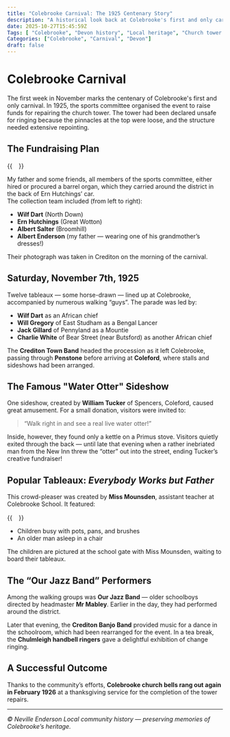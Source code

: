 ```yaml
---
title: "Colebrooke Carnival: The 1925 Centenary Story"
description: "A historical look back at Colebrooke's first and only carnival in 1925, organised to repair the church tower and celebrated with tableaux, bands, and community spirit."
date: 2025-10-27T15:45:59Z
Tags: [ "Colebrooke", "Devon history", "Local heritage", "Church tower restoration", "Carnival history", "Community events", "1920s Britain" ]
Categories: ["Colebrooke", "Carnival", "Devon"]
draft: false
---
```


# Colebrooke Carnival

The first week in November marks the centenary of Colebrooke's first and only carnival. In 1925, the sports committee organised the event to raise funds for repairing the church tower. The tower had been declared unsafe for ringing because the pinnacles at the top were loose, and the structure needed extensive repointing.

## The Fundraising Plan

{{<image float="right" width="15em" frame="true" caption="My father and some friends" src="img/carnival-car.jpg" >}}

My father and some friends, all members of the sports committee, either hired or procured a barrel organ, which they carried around the district in the back of Ern Hutchings’ car.  
The collection team included (from left to right):

- **Wilf Dart** (North Down)
- **Ern Hutchings** (Great Wotton)
- **Albert Salter** (Broomhill)
- **Albert Enderson** (my father — wearing one of his grandmother’s dresses!)

Their photograph was taken in Crediton on the morning of the carnival.

## Saturday, November 7th, 1925

Twelve tableaux — some horse-drawn — lined up at Colebrooke, accompanied by numerous walking “guys”. The parade was led by:

- **Wilf Dart** as an African chief
- **Will Gregory** of East Studham as a Bengal Lancer
- **Jack Gillard** of Pennyland as a Mountie
- **Charlie White** of Bear Street (near Butsford) as another African chief

The **Crediton Town Band** headed the procession as it left Colebrooke, passing through **Penstone** before arriving at **Coleford**, where stalls and sideshows had been arranged.

## The Famous "Water Otter" Sideshow

One sideshow, created by **William Tucker** of Spencers, Coleford, caused great amusement. For a small donation, visitors were invited to:

> “Walk right in and see a real live water otter!”

Inside, however, they found only a kettle on a Primus stove. Visitors quietly exited through the back — until late that evening when a rather inebriated man from the New Inn threw the “otter” out into the street, ending Tucker’s creative fundraiser!

## Popular Tableaux: *Everybody Works but Father*

This crowd-pleaser was created by **Miss Mounsden**, assistant teacher at Colebrooke School. It featured:

{{<image float="right" width="15em" frame="true" caption="Merry Little Workers" src="img/merry-little-workers.jpg" >}}

- Children busy with pots, pans, and brushes
- An older man asleep in a chair

The children are pictured at the school gate with Miss Mounsden, waiting to board their tableaux.

## The “Our Jazz Band” Performers

Among the walking groups was **Our Jazz Band** — older schoolboys directed by headmaster **Mr Mabley**. Earlier in the day, they had performed around the district.

Later that evening, the **Crediton Banjo Band** provided music for a dance in the schoolroom, which had been rearranged for the event. In a tea break, the **Chulmleigh handbell ringers** gave a delightful exhibition of change ringing.

## A Successful Outcome

Thanks to the community’s efforts, **Colebrooke church bells rang out again in February 1926** at a thanksgiving service for the completion of the tower repairs.

---

*© Neville Enderson Local community history — preserving memories of Colebrooke’s heritage.*


